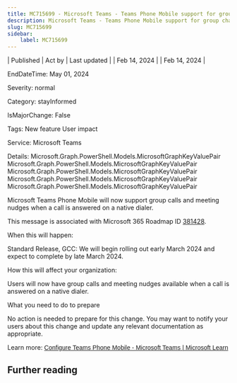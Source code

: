 ```yaml
---
title: MC715699 - Microsoft Teams - Teams Phone Mobile support for group chats and meeting nudges
description: Microsoft Teams - Teams Phone Mobile support for group chats and meeting nudges
slug: MC715699
sidebar:
    label: MC715699
---
```



| Published | Act by | Last updated |
| Feb 14, 2024 |  | Feb 14, 2024 |

EndDateTime: May 01, 2024

Severity: normal

Category: stayInformed

IsMajorChange: False

Tags: New feature User impact

Service: Microsoft Teams

Details: Microsoft.Graph.PowerShell.Models.MicrosoftGraphKeyValuePair Microsoft.Graph.PowerShell.Models.MicrosoftGraphKeyValuePair Microsoft.Graph.PowerShell.Models.MicrosoftGraphKeyValuePair Microsoft.Graph.PowerShell.Models.MicrosoftGraphKeyValuePair Microsoft.Graph.PowerShell.Models.MicrosoftGraphKeyValuePair

<p style="">Microsoft Teams Phone Mobile will now support group calls and meeting nudges when a call is answered on a native dialer.<br></p>
<p>This message is associated with Microsoft 365 Roadmap ID <a href="https://www.microsoft.com/microsoft-365/roadmap?filters=&amp;searchterms=381428" target="_blank">381428</a>.<br></p>

<p>When this will happen:<br></p>

<p>Standard Release, GCC: We will begin rolling out early March 2024 and expect to complete by late March 2024.<br></p>

<p>How this will affect your organization:<br></p>

<p>Users will now have group calls and meeting nudges available when a call is answered on a native dialer.</p><p>
</p>

<p>What you need to do to prepare<br></p>
<p>No action is needed to prepare for this change. You may want to notify your users about this change and update any relevant documentation as appropriate.</p><p>Learn more: <a href="https://learn.microsoft.com/microsoftteams/operator-connect-mobile-configure" target="_blank" style="background-color: rgb(255, 255, 255); font-family: sans-serif; font-weight: 400;">Configure Teams Phone Mobile - Microsoft Teams | Microsoft Learn</a></p>

## Further reading
